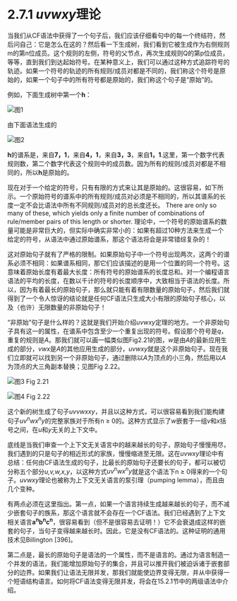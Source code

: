 # 2.7.1 *uvwxy*理论

当我们从CF语法中获得了一个句子后，我们应该仔细看句中的每一个终结符，然后问自己：它是怎么在这的？然后看一下生成树，我们看到它被生成作为右侧规则m的第n位成员。这个规则的左侧，符号的父节点，再次生成规则Q的第p位成员，等等，直到我们到达起始符号。在某种意义上，我们可以通过这种方式追踪符号的轨迹。如果一个符号的轨迹的所有规则/成员对都是不同的，我们称这个符号是原始的，如果一个句子中的所有符号都是原始的，我们称这个句子是“原始”的。

例如，下面生成树中第一个**h**：

![图1](../../img/2.7.1_1.png)

由下面语法生成的

![图2](../../img/2.7.1_2.png)

**h**的谱系是，来自**7，1**，来自**4，1**，来自**3，3**，来自**1，1**.这里，第一个数字代表规则数，第二个数字代表这个规则中的成员数。因为所有的规则/成员对都是不相同的，所以**h**是原始的。

现在对于一个给定的符号，只有有限的方式来让其是原始的。这很容易，如下所示。一个原始符号的谱系中的所有规则/成员对必须是不相同的，所以其谱系的长度一定不会比语法中所有不同规则/成员对的总长度还长。 There are only so many of these, which yields only a finite number of combinations of rule/member pairs of this length or shorter. 理论中，一个符号的原始谱系的数量可能是非常巨大的，但实际中确实非常小的：如果有超过10种方法来生成一个给定的符号，从语法中通过原始谱系，那这个语法将会是非常错综复杂的！

这对原始句子就有了严格的限制。如果原始句子中一个符号出现两次，这两个的谱系必须不相同：如果谱系相同，那它们应该描述的是用一个位置的同一个符号。这意味着原始长度有着最大长度：所有符号的原始谱系的长度总和。对一个编程语言语法的平均的长度，在数以千计的符号的长度顺序中，大致相当于语法的长度。所以，因为有着最长的原始句子，那么就只能有着有限数量的原始句子，然后我们就得到了一个令人惊讶的结论就是任何CF语法只生成大小有限的原始句子核心，以及（也许）无限数量的非原始句子！

“非原始”句子是什么样的？这就是我们开始介绍*uvwxy*定理的地方。一个非原始句子具有这一的属性，在谱系中包含至少一个重复出现的符号。假设那个符号是*q*，重复的规则是*A*。那我们就可以画一幅类似图Fig2.21的图，*w*是由*A*的最新应用生成的部分，*vwx*是*A*的其他应用生成的部分，*uvwxy*就是这个非原始句子。现在我们立即就可以找到另一个非原始句子，通过删除以*A*为顶点的小三角，然后用以*A*为顶点的大三角副本替换；见图Fig 2.22。

![图3 Fig 2.21](../../img/2.7.1_3-Fig.2.21.png)

![图4 Fig 2.22](../../img/2.7.1_4-Fig.2.22.png)

这个新的树生成了句子*uvvwxxy*，并且以这种方式，可以很容易看到我们能构建句子*uv<sup>n</sup>wx<sup>n</sup>y*的完整家族对于所有n ≥ 0的。这种方式显示了*w*嵌套于一组*v*和*x*括号之间，在*u*和*y*无关的上下文中。

底线是当我们审查一个上下文无关语言中的越来越长的句子，原始句子慢慢用尽，我们遇到的只是句子的相近形式的家族，慢慢缩进至无限。这在*uvwxy*理论中有总结：任何由CF语法生成的句子，比最长的原始句子还要长的句子，都可以被切分称五个部分*u,v,w,x,y*，以这种方式*uv<sup>n</sup>wx<sup>n</sup>y*就是这个语法下n ≥ 0得来的一个句子。*uvwxy*理论也被称为上下文无关语言的泵引理（pumping lemma），而且由几个变种。

有两点必须在这里指出。第一点，如果一个语言持续生成越来越长的句子，而不减少嵌套句子的族系，那这个语言就不会存在一个CF语法。我们已经遇到了上下文相关语言**a<sup>n</sup>b<sup>n</sup>c<sup>n</sup>**，很容易看到（但不是很容易去证明！）它不会衰退成这样的嵌套的句子，当句子变得越来越长时。因此，它是没有CF语法的。这种证明的通用技术见Billington [396]。

第二点是，最长的原始句子是语法的一个属性，而不是语言的。通过为语言制造一个并发的语法，我们能增加原始句子的集合，并且可以推开我们被迫诉诸于嵌套部分的边界。如果我们让语法无限并发，那我们就能使边界变得无限，并从中获得一个短语结构语言。如何将CF语法变得无限并发，将会在15.2.1节中的两级语法中介绍。